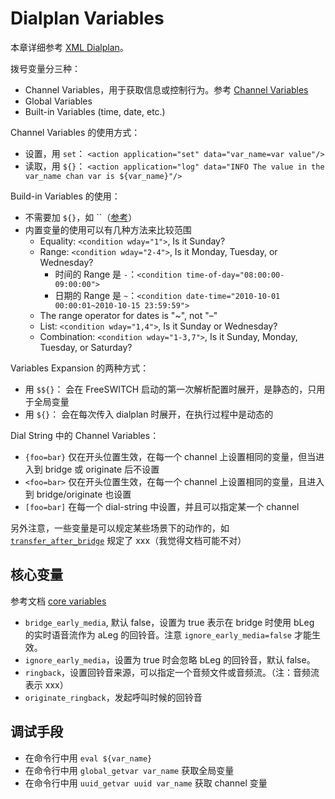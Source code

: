 # Dialplan Variables

本章详细参考 [XML Dialplan](https://freeswitch.org/confluence/display/FREESWITCH/XML+Dialplan)。

拨号变量分三种：
- Channel Variables，用于获取信息或控制行为。参考 [Channel Variables](https://freeswitch.org/confluence/display/FREESWITCH/Channel+Variables)
- Global Variables
- Built-in Variables (time, date, etc.)

Channel Variables 的使用方式：
- 设置，用 `set`： `<action application="set" data="var_name=var value"/>`
- 读取，用 `${}`： `<action application="log" data="INFO The value in the var_name chan var is ${var_name}"/>`

Build-in Variables 的使用：
- 不需要加 `${}`，如 ``（[参考](https://developer.signalwire.com/freeswitch/FreeSWITCH-Explained/Dialplan/XML-Dialplan/#built-in-variables)）
- 内置变量的使用可以有几种方法来比较范围
  - Equality: `<condition wday="1">`, Is it Sunday?
  - Range: `<condition wday="2-4">`, Is it Monday, Tuesday, or Wednesday?
    - 时间的 Range 是 `-`：`<condition time-of-day="08:00:00-09:00:00">`
    - 日期的 Range 是 `~`：`<condition date-time="2010-10-01 00:00:01~2010-10-15 23:59:59">`
  - The range operator for dates is "~", not "–"
  - List: `<condition wday="1,4">`, Is it Sunday or Wednesday?
  - Combination: `<condition wday="1-3,7">`, Is it Sunday, Monday, Tuesday, or Saturday?

Variables Expansion 的两种方式：
- 用 `$${}`： 会在 FreeSWITCH 启动的第一次解析配置时展开，是静态的，只用于全局变量
- 用 `${}`： 会在每次传入 dialplan 时展开，在执行过程中是动态的

Dial String 中的 Channel Variables：
- `{foo=bar}` 仅在开头位置生效，在每一个 channel 上设置相同的变量，但当进入到 bridge 或 originate 后不设置
- `<foo=bar>` 仅在开头位置生效，在每一个 channel 上设置相同的变量，且进入到 bridge/originate 也设置
- `[foo=bar]` 在每一个 dial-string 中设置，并且可以指定某一个 channel

另外注意，一些变量是可以规定某些场景下的动作的，如 [`transfer_after_bridge`](https://developer.signalwire.com/freeswitch/FreeSWITCH-Explained/Dialplan/Variables-Archive/x__Variables_6587314/#transfer_after_bridge) 规定了 xxx（我觉得文档可能不对）


## 核心变量

参考文档 [core variables](https://developer.signalwire.com/freeswitch/FreeSWITCH-Explained/Dialplan/Variables-WIP/Switch-core-variables_7766279/#bridge_early_media)

- `bridge_early_media`, 默认 false，设置为 true 表示在 bridge 时使用 bLeg 的实时语音流作为 aLeg 的回铃音。注意 `ignore_early_media=false` 才能生效。
- `ignore_early_media`，设置为 true 时会忽略 bLeg 的回铃音，默认 false。
- `ringback`，设置回铃音来源，可以指定一个音频文件或音频流。（注：音频流表示 xxx）
- `originate_ringback`，发起呼叫时候的回铃音

## 调试手段

- 在命令行中用 `eval ${var_name}`
- 在命令行中用 `global_getvar var_name` 获取全局变量
- 在命令行中用 `uuid_getvar uuid var_name` 获取 channel 变量
